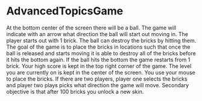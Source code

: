 # AdvancedTopicsGame
At the bottom center of the screen there will be a ball.
The game will indicate with an arrow what direction the ball will start out moving in.
The player starts out with 1 brick. The ball can destroy the bricks by hitting them.
The goal of the game is to place the bricks in locations such that once the ball
is released and starts moving it is able to destroy all of the bricks before it
hits the bottom again. If the ball hits the bottom the game restarts from 1 brick.
Your high score is kept in the top right corner of the game.
The level you are currently on is kept in the center of the screen.
You use your mouse to place the bricks.
If there are two players, player one selects the bricks and player two plays picks what
direction the game will move. Secondary objective is that after 100 bricks you unlock a new skin.
